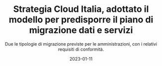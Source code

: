 ---
type: "news"
title: "Strategia Cloud Italia, adottato il modello per predisporre il piano di migrazione dati e servizi"
subtitle: "Due le tipologie di migrazione previste per le amministrazioni, con i relativi requisiti di conformità."
date: "2023-01-11"
evidence: false
internalNews: false
fonte: innovazione.gov.it
showInHome: false
typeOfNews: Articolo
link: https://innovazione.gov.it/notizie/articoli/strategia-cloud-italia-adottato-il-modello-per-predisporre-il-piano-di-migrazione/
image: /assets/img_news/2023-01-11-strategia-cloud-italia-adottato-il-modello-per-predisporre-il-piano-di-migrazione-dati-e-servizi.jpeg
tags:
  - Articoli
---